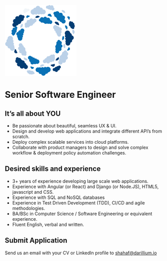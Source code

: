 ![Darillium Logo](/Images/darillium-logo.png)

# Senior Software Engineer

## It’s all about YOU
* Be passionate about beautiful, seamless UX & UI.
* Design and develop web applications and integrate different API’s from scratch.
* Deploy complex scalable services into cloud platforms.
* Collaborate with product managers to design and solve complex workflow & deployment policy automation challenges.


## Desired skills and experience
* 3+ years of experience developing large scale web applications.
* Experience with Angular (or React) and Django (or Node.JS), HTML5, javascript and CSS.
* Experience with SQL and NoSQL databases
* Experience in Test Driven Development (TDD), CI/CD and agile methodologies.
* BA/BSc in Computer Science / Software Engineering or equivalent experience.
* Fluent English, verbal and written.

## Submit Application
Send us an email with your CV or LinkedIn profile to <a href="mailto:shahaf@darillium.io">shahaf@darillium.io</a>
